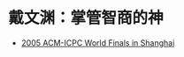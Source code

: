 # 戴文渊：掌管智商的神

- [2005 ACM-ICPC World Finals in Shanghai](https://icpc.global/worldfinals/problems/2005-ICPC-World-Finals/2005WorldFinalProblemSet.pdf)
